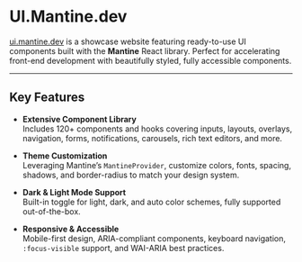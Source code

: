 # UI.Mantine.dev

[ui.mantine.dev](https://ui.mantine.dev/) is a showcase website featuring ready-to-use UI components built with the **Mantine** React library. Perfect for accelerating front-end development with beautifully styled, fully accessible components.

---

## Key Features

- **Extensive Component Library**  
  Includes 120+ components and hooks covering inputs, layouts, overlays, navigation, forms, notifications, carousels, rich text editors, and more.

- **Theme Customization**  
  Leveraging Mantine’s `MantineProvider`, customize colors, fonts, spacing, shadows, and border-radius to match your design system.

- **Dark & Light Mode Support**  
  Built-in toggle for light, dark, and auto color schemes, fully supported out-of-the-box.

- **Responsive & Accessible**  
  Mobile-first design, ARIA-compliant components, keyboard navigation, `:focus-visible` support, and WAI-ARIA best practices.
